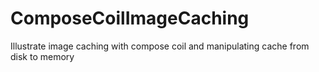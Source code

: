 # ComposeCoilImageCaching
Illustrate image caching with compose coil and manipulating cache from disk to memory
